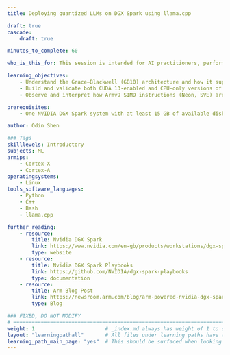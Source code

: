 ```yaml
---
title: Deploying quantized LLMs on DGX Spark using llama.cpp

draft: true
cascade:
    draft: true

minutes_to_complete: 60

who_is_this_for: This session is intended for AI practitioners, performance engineers, and system architects who want to understand how the Grace–Blackwell (GB10) platform enables efficient quantized LLM inference through CPU–GPU collaboration.

learning_objectives:
    - Understand the Grace–Blackwell (GB10) architecture and how it supports efficient AI inference.
    - Build and validate both CUDA 13-enabled and CPU-only versions of llama.cpp for flexible deployment of quantized LLMs on the GB10 platform.
    - Observe and interpret how Armv9 SIMD instructions (Neon, SVE) are utilized during quantized LLM inference on the Grace CPU using Process Watch.

prerequisites:
    - One NVIDIA DGX Spark system with at least 15 GB of available disk space.

author: Odin Shen

### Tags
skilllevels: Introductory
subjects: ML
armips:
    - Cortex-X
    - Cortex-A
operatingsystems:
    - Linux
tools_software_languages:
    - Python
    - C++
    - Bash
    - llama.cpp

further_reading:
    - resource:
        title: Nvidia DGX Spark
        link: https://www.nvidia.com/en-gb/products/workstations/dgx-spark/
        type: website
    - resource:
        title: Nvidia DGX Spark Playbooks
        link: https://github.com/NVIDIA/dgx-spark-playbooks
        type: documentation
    - resource:
        title: Arm Blog Post
        link: https://newsroom.arm.com/blog/arm-powered-nvidia-dgx-spark-ai-workstations
        type: Blog

### FIXED, DO NOT MODIFY
# ================================================================================
weight: 1                       # _index.md always has weight of 1 to order correctly
layout: "learningpathall"       # All files under learning paths have this same wrapper
learning_path_main_page: "yes"  # This should be surfaced when looking for related content. Only set for _index.md of learning path content.
---
```

